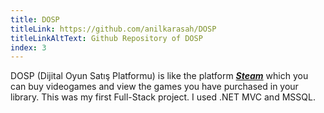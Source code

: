 ```yaml
---
title: DOSP
titleLink: https://github.com/anilkarasah/DOSP
titleLinkAltText: Github Repository of DOSP
index: 3
---
```


DOSP (Dijital Oyun Satış Platformu) is like the platform [**_Steam_**](https://store.steampowered.com/ 'Official Steam Website') which you can buy videogames and view the games you have purchased in your library. This was my first Full-Stack project. I used .NET MVC and MSSQL.

